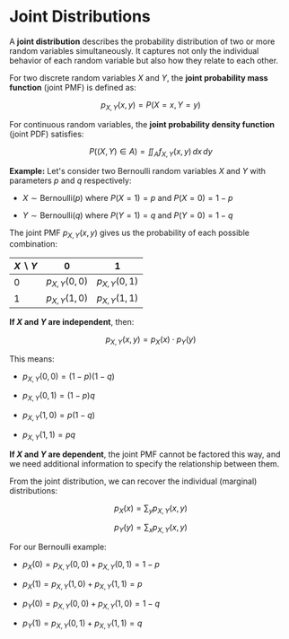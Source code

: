 # Joint Distributions

A **joint distribution** describes the probability distribution of two or more random variables simultaneously. It captures not only the individual behavior of each random variable but also how they relate to each other.

For two discrete random variables $X$ and $Y$, the **joint probability mass function** (joint PMF) is defined as:

$$p_{X,Y}(x,y) = P(X = x, Y = y)$$

For continuous random variables, the **joint probability density function** (joint PDF) satisfies:

$$P((X,Y) \in A) = \iint_A f_{X,Y}(x,y) \, dx \, dy$$

**Example:** Let's consider two Bernoulli random variables $X$ and $Y$ with parameters $p$ and $q$ respectively:

- $X \sim \text{Bernoulli}(p)$ where $P(X = 1) = p$ and $P(X = 0) = 1-p$

- $Y \sim \text{Bernoulli}(q)$ where $P(Y = 1) = q$ and $P(Y = 0) = 1-q$

The joint PMF $p_{X,Y}(x,y)$ gives us the probability of each possible combination:

| $X \backslash Y$ | $0$ | $1$ |
|------------------|-----|-----|
| $0$ | $p_{X,Y}(0,0)$ | $p_{X,Y}(0,1)$ |
| $1$ | $p_{X,Y}(1,0)$ | $p_{X,Y}(1,1)$ |

**If $X$ and $Y$ are independent**, then:

$$p_{X,Y}(x,y) = p_X(x) \cdot p_Y(y)$$

This means:

- $p_{X,Y}(0,0) = (1-p)(1-q)$

- $p_{X,Y}(0,1) = (1-p)q$

- $p_{X,Y}(1,0) = p(1-q)$

- $p_{X,Y}(1,1) = pq$

**If $X$ and $Y$ are dependent**, the joint PMF cannot be factored this way, and we need additional information to specify the relationship between them.

From the joint distribution, we can recover the individual (marginal) distributions:

$$p_X(x) = \sum_y p_{X,Y}(x,y)$$

$$p_Y(y) = \sum_x p_{X,Y}(x,y)$$

For our Bernoulli example:

- $p_X(0) = p_{X,Y}(0,0) + p_{X,Y}(0,1) = 1-p$

- $p_X(1) = p_{X,Y}(1,0) + p_{X,Y}(1,1) = p$

- $p_Y(0) = p_{X,Y}(0,0) + p_{X,Y}(1,0) = 1-q$

- $p_Y(1) = p_{X,Y}(0,1) + p_{X,Y}(1,1) = q$